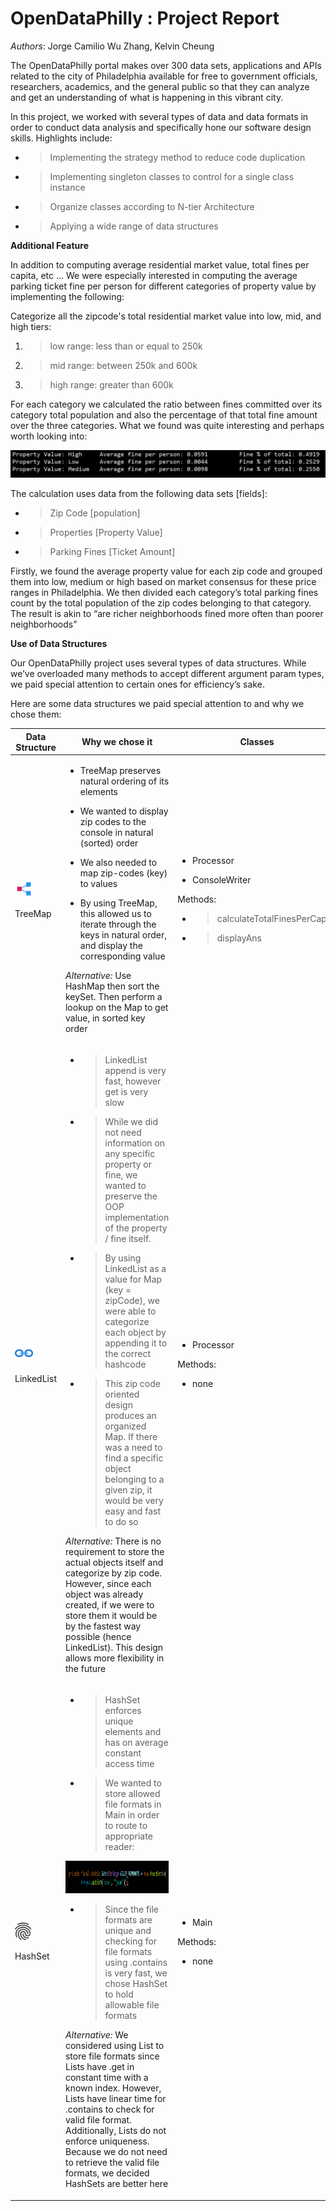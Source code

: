 # **OpenDataPhilly :** **Project Report**

*Authors*: Jorge Camilio Wu Zhang, Kelvin Cheung

The OpenDataPhilly portal makes over 300 data sets, applications and
APIs related to the city of Philadelphia available for free to
government officials, researchers, academics, and the general public so
that they can analyze and get an understanding of what is happening in
this vibrant city.

In this project, we worked with several types of data and data formats
in order to conduct data analysis and specifically hone our software
design skills. Highlights include:

  - > Implementing the strategy method to reduce code duplication

  - > Implementing singleton classes to control for a single class
    > instance

  - > Organize classes according to N-tier Architecture

  - > Applying a wide range of data structures

**Additional Feature**

In addition to computing average residential market value, total fines
per capita, etc … We were especially interested in computing the
<span class="underline">average parking ticket fine per person for
different categories of property value</span> by implementing the
following:

Categorize all the zipcode's total residential market value into low,
mid, and high tiers:

1.  > <span class="underline">low range</span>: less than or equal to
    > 250k

2.  > <span class="underline">mid range</span>: between 250k and 600k

3.  > <span class="underline">high range</span>: greater than 600k

For each category we calculated the ratio between fines committed over
its category total population and also the percentage of that total fine
amount over the three categories. What we found was quite interesting
and perhaps worth looking into:

![](imgs/avgfines.png)

The calculation uses data from the following data sets \[fields\]:

  - > Zip Code \[population\]

  - > Properties \[Property Value\]

  - > Parking Fines \[Ticket Amount\]

Firstly, we found the average property value for each zip code and
grouped them into low, medium or high based on market consensus for
these price ranges in Philadelphia. We then divided each category’s
total parking fines count by the total population of the zip codes
belonging to that category. The result is akin to “are richer
neighborhoods fined more often than poorer neighborhoods”

**Use of Data Structures**

Our OpenDataPhilly project uses several types of data structures. While
we’ve overloaded many methods to accept different argument param types,
we paid special attention to certain ones for efficiency’s sake.

Here are some data structures we paid special attention to and why we
chose them:

<table>
<thead>
<tr class="header">
<th><strong>Data Structure</strong></th>
<th><strong>Why we chose it</strong></th>
<th><strong>Classes</strong></th>
<th><strong>O(n)</strong></th>
</tr>
</thead>
<tbody>
<tr class="odd">
<td><p><img src="imgs/treemap.png" style="width:0.3in;height:0.3in" /></p>
<p>TreeMap</p></td>
<td><ul>
<li><p>TreeMap preserves natural ordering of its elements</p></li>
<li><p>We wanted to display zip codes to the console in natural (sorted) order</p></li>
<li><p>We also needed to map zip-codes (key) to values</p></li>
<li><p>By using TreeMap, this allowed us to iterate through the keys in natural order, and display the corresponding value</p></li>
</ul>
<p><em>Alternative:</em> Use HashMap then sort the keySet. Then perform a lookup on the Map to get value, in sorted key order</p></td>
<td><ul>
<li><p>Processor</p></li>
<li><p>ConsoleWriter</p></li>
</ul>
<p>Methods:</p>
<ul>
<li><blockquote>
<p>calculateTotalFinesPerCapita</p>
</blockquote></li>
<li><blockquote>
<p>displayAns</p>
</blockquote></li>
</ul></td>
<td><ul>
<li><p><span class="underline">get:</span> log(n)</p></li>
<li><p><span class="underline">put:</span> log(n)</p></li>
</ul></td>
</tr>
<tr class="even">
<td><p><img src="imgs/linkedlist.png" style="width:0.3in;height:0.3in" /></p>
<p>LinkedList</p></td>
<td><ul>
<li><blockquote>
<p>LinkedList append is very fast, however get is very slow</p>
</blockquote></li>
<li><blockquote>
<p>While we did not need information on any specific property or fine, we wanted to preserve the OOP implementation of the property / fine itself.</p>
</blockquote></li>
<li><blockquote>
<p>By using LinkedList as a value for Map (key = zipCode), we were able to categorize each object by appending it to the correct hashcode</p>
</blockquote></li>
<li><blockquote>
<p>This zip code oriented design produces an organized Map. If there was a need to find a specific object belonging to a given zip, it would be very easy and fast to do so</p>
</blockquote></li>
</ul>
<p><em>Alternative:</em> There is no requirement to store the actual objects itself and categorize by zip code. However, since each object was already created, if we were to store them it would be by the fastest way possible (hence LinkedList). This design allows more flexibility in the future</p></td>
<td><ul>
<li><p>Processor</p></li>
</ul>
<p>Methods:</p>
<ul>
<li><p>none</p></li>
</ul></td>
<td><ul>
<li><p><span class="underline">get:</span></p></li>
</ul>
<p>O(n)</p>
<ul>
<li><p><span class="underline">addt:</span> O(1)</p></li>
</ul></td>
</tr>
<tr class="odd">
<td><p><img src="imgs/hashset.png" style="width:0.3in;height:0.3in" /></p>
<p>HashSet</p></td>
<td><ul>
<li><blockquote>
<p>HashSet enforces unique elements and has on average constant access time</p>
</blockquote></li>
<li><blockquote>
<p>We wanted to store allowed file formats in Main in order to route to appropriate reader:</p>
</blockquote></li>
</ul>
<p><img src="imgs/example.png" style="width:4.42708in;height:0.54167in" /></p>
<ul>
<li><blockquote>
<p>Since the file formats are unique and checking for file formats using .contains is very fast, we chose HashSet to hold allowable file formats</p>
</blockquote></li>
</ul>
<p><em>Alternative:</em> We considered using List to store file formats since Lists have .get in constant time with a known index. However, Lists have linear time for .contains to check for valid file format. Additionally, Lists do not enforce uniqueness. Because we do not need to retrieve the valid file formats, we decided HashSets are better here</p></td>
<td><ul>
<li><p>Main</p></li>
</ul>
<p>Methods:</p>
<ul>
<li><p>none</p></li>
</ul></td>
<td><ul>
<li><p><span class="underline">add:</span> O(1))</p></li>
<li><p><span class="underline">contains:</span> O(1)</p></li>
</ul></td>
</tr>
</tbody>
</table>
